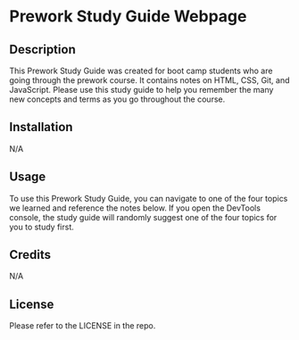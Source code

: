 # Prework Study Guide Webpage

## Description

This Prework Study Guide was created for boot camp students who are going through the prework course. It contains notes on HTML, CSS, Git, and JavaScript. Please use this study guide to help you remember the many new concepts and terms as you go throughout the course.

## Installation

N/A

## Usage

To use this Prework Study Guide, you can navigate to one of the four topics we learned and reference the notes below. If you open the DevTools console, the study guide will randomly suggest one of the four topics for you to study first.

## Credits

N/A

## License

Please refer to the LICENSE in the repo.